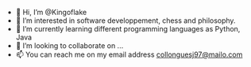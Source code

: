 - 👋 Hi, I’m @Kingoflake
- 👀 I’m interested in software developpement, chess and philosophy.
- 🌱 I’m currently learning different programming languages as Python, Java
- 💞️ I’m looking to collaborate on ...
- 📫 You can reach me on my email address collonguesj97@mailo.com

<!---
Kingoflake/Kingoflake is a ✨ special ✨ repository because its `README.md` (this file) appears on your GitHub profile.
You can click the Preview link to take a look at your changes.
--->
